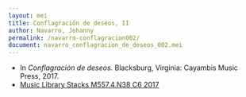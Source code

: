 ```yaml
---
layout: mei
title: Conflagración de deseos, II
author: Navarro, Johanny
permalink: /navarro-conflagracion002/
document: navarro_conflagracion_de_deseos_002.mei
---
```


- In *Conflagración de deseos.* Blacksburg, Virginia: Cayambis Music Press, 2017.
- <a href="https://tufts-primo.hosted.exlibrisgroup.com/permalink/f/bnf7qa/01TUN_ALMA21283209240003851" target="_blank">Music Library Stacks M557.4.N38 C6 2017</a>

